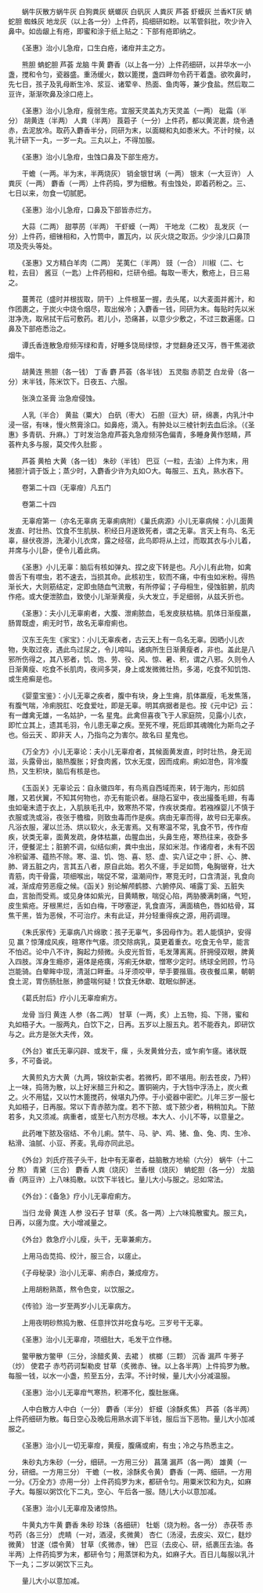 <!-- { "loadSidebar": true } -->
　　蜗牛灰散方蜗牛灰 白狗粪灰 蜣螂灰 白矾灰 人粪灰 芦荟 虾蟆灰 兰香KT灰 蚺蛇胆 蜘蛛灰 地龙灰（以上各一分）上件药，捣细研如粉。以苇管斜批，吹少许入鼻中。如齿龈上有疮，即蜜和涂于纸上贴之：下部有疮即纳之。

　　《圣惠》治小儿急疳，口生白疮，诸疳并主之方。

　　熊胆 蚺蛇胆 芦荟 龙脑 牛黄 麝香（以上各一分）上件药细研，以井华水一小盏，搅和令匀，瓷器盛。重汤缓火，数以篦搅，盏四畔勿令药干着盏。欲吹鼻时，先七日，孩子及乳母断生冷、浆豆、诸荤辛、热面、鱼肉等，兼少食盐。然后取二豆许，渐渐吹鼻及涂口疮上。

　　《圣惠》治小儿急疳，瘦弱生疮。宜服天灵盖丸方天灵盖（一两） 砒霜（半分） 胡黄连（半两） 人粪（半两） 莨菪子（一分）上件药，都以黄泥裹，烧令通赤，去泥放冷。取药入麝香半分，同研为末，以面糊和丸如黍米大。不计时候，以乳汁研下一丸，一岁一丸。三丸以上，不得加服。

　　《圣惠》治小儿急疳，虫蚀口鼻及下部生疮方。

　　干蟾（一两。半为末，半两烧灰） 销金银甘埚（一两） 银末（一大豆许） 人粪灰（一两） 麝香（一两）上件药捣，罗为细散。有虫蚀处，即着药粉之。三、七日以来，勿食一切腻肥。

　　《圣惠》治小儿急疳，口鼻及下部皆赤烂方。

　　大蒜（二两） 甜葶苈（半两） 干虾蟆（一两） 干地龙（二枚） 乱发灰（一分）上件药，细锉相和，入竹筒中，置瓦内，以 灰火烧之取沥。少少涂儿口鼻顶项及壳头等处。

　　《圣惠》又方精白羊肉（二两） 芜荑仁（半两） 豉（一合） 川椒（二、七粒，去目） 酱豆（一匙）上件药相和，烂研令细。每取一枣大，敷疮上，日三易之。

　　蔓菁花（盛时并根拔取，阴干）上件根茎一握，去头尾，以大麦面并酱汁，和作团裹之，于炭火中烧令烟尽，取出候冷；入麝香一钱，同研为末。每贴时先以米泔净洗，取帛拭干后可敷药。若儿小，恐痛甚，以意少少敷之，不过三数遍瘥。口鼻及下部疮悉治之。

　　谭氏香连散急疳频泻绿和青，好睡多饶局绿惊，才觉翻身还又泻，唇干焦渴欲烟牛。

　　胡黄连 熊胆（各一钱） 丁香 麝 芦荟（各半钱） 五灵脂 赤箭芝 白龙骨（各一分）末半钱，陈米饮下。日夜五、六服。

　　张涣立圣膏 治急疳侵蚀。

　　人乳（半合） 黄盐（粟大） 白矾（枣大） 石胆（豆大）研，绵裹，内乳汁中浸一宿，有味，慢火熬膏涂口。如鼻疮，滴入。有肿处以三棱针刺去血后涂。（《圣惠》多青矾、升麻。）丁时发治急疳芦荟丸急疳频泻色偏青，多睡身黄作怒睛，芦荟杵丸多与服，莫交传久肚膨 。

　　芦荟 黄柏 大黄（各一钱） 朱砂（半钱） 巴豆（一粒，去油）上件为末，用 猪胆汁调于饭上；蒸少时，入麝香少许为丸如○大。每服三、五丸，熟水吞下。

　　卷第二十四（无辜疳）凡五门

　　卷第二十四

　　无辜疳第一（亦名无辜病 无辜痢病附）《巢氏病源》小儿无辜病候：小儿面黄发直、时壮热、饮食不生肌肤、积经日月遂致死者，谓之无辜。言天上有鸟、名无辜，昼伏夜游，洗濯小儿衣席，露之经宿，此鸟即将从上过，而取其衣与小儿着，并席与小儿卧，便令儿着此病。

　　《圣惠》小儿无辜：脑后有核如弹丸、捏之皮下转是也。凡小儿有此物，如禽兽舌下有噤虫，若不速去，当损其命。此核初生，软而不痛，中有虫如米粉。得热渐长大，大则筋结定，定即虫随血气流散，有所停留；子母相生，侵蚀脏腑，肌肉作疮。或大便泄脓血，致使小儿渐渐黄瘦，头大发立，手足细弱，从兹夭折也。

　　《圣惠》：夫小儿无辜痢者，大腹、泄痢脓血，毛发皮肤枯槁。肌体日渐瘦羸，肠胃既虚，痢无时节，故名无辜疳痢也。

　　汉东王先生《家宝》：小儿无辜疾者，古云天上有一鸟名无辜。因晒小儿衣物，失取过夜，遇此鸟过尿之，令儿啼叫。诸病所生日渐黄瘦者，非也。盖此是八邪所伤得之，其八邪者，饥、饱、劳、役、风、惊、暑、积，谓之八邪。久则令人日渐黄瘦、吃食不长肌肉，夜间多哭，身上或发微微壮热，多渴，吃食不知饥饱、或生疮癣是也。

　　《婴童宝鉴》：小儿无辜之疾者，腹中有块，身上生痈，肌体羸瘦，毛发焦落，有腹气喘，冷痢脱肛、吃食爱吐，即是无辜。明其病据者是也。按《元中记》云：有一雌禽无雄，一名姑护，一名 星鬼。此禽但喜夜飞于人家庭院，见露小儿衣，即忙立其上，遗其毛羽，令儿患无辜之疾。至死不埋，死后即其魂魄化为斯鸟之子也。俗云天 、即非天 人，乃指鸟之为害尔。故名曰 星鬼也。

　　《万全方》小儿无辜论：夫小儿无辜疳者，其候面黄发直，时时壮热，身无润滋，头露骨出，脑热腹胀；好食肉酱，饮水无度，因而成痢。痢如泔色，背冷腹热，又生积块，脑后有核是也。

　　《玉函关》无辜论云：自永徽四年，有鸟焉自西域而来，转于海内，形如鸱雕，又若伏翼，不知其何物也，亦无有能识者。昼隐石室中，夜出撮蚤毛翅，有毒虫如毫末遗于衣上，入肌肤毛孔中，致寒热不常，作疾状类疳。若襁褓婴儿不慎于衣服或洗或浴，夜张于檐楹，则致虫毒而作是疾。病由无辜而得，故号曰无辜疾。凡浴衣服，濯以兰汤、烘以软火，永无害焉。又有寒温不常，乳食不节，传作疳疾，状类无辜，面黄发疏，身体枯羸，齿腥血出，头鼻生疮，寒热往来，夜卧多汗，便餐泥土；脏腑不调，似结似痢，粪中虫出，尿如米泔。作诸疳者，未有不因冷积留滞、蕴热不除。寒、温、饥、饱、喜、怒、虚、实八证之中；肝、心、脾、肺、肾五脏之内，言其五八者，原自此始。若久不瘥，手足如筒，龟胸锯脊，壮大青筋，肉干骨露，项细喉出，喘促不常，温潮间作，寒竞无时，口含清涎，乳食向减，渐成疳劳恶瘦之候。《函关》别论解颅鹤膝、六腑停风、哺露丁奚、五脏失血，言胎而受焉。或见身体如紫光，目黄睛散，喘促心陷，两胁腠满刺痛，气短，皮生紫疮。牙根黑烂，舌如白梅，干哕塞逆，乳食直泻，满面槁色，唇如枯骨，耳焦干黑，皆为恶候，不可治疗。未有此证，并分轻重得疾之源，用药调理。

　　《朱氏家传》无辜病八片绵歌：孩子无辜气，多因母作为。若人能慎护，安得见 羸？惊薄成风疾，暄寒作气痿。须交除病乳，莫更着重衣。吃食无令早，能言不怕迟。论中八不许，胸起力频微。头皮光哲哲，毛发薄离离。肝拥侵双眼，脾黄入四肢。浑身生瘾疹，遍体是疮痍，泻痢无休歇，憎寒少定时。绣球全罔顾，竹马岂能骑。白晕眸中现，清涎口畔垂。斗牙须咬甲，举手要揩眉。夜夜餐瓜果，朝朝食土泥，胃伤肠肚胀，肺盛喘何疑！饮食无休歇、耽眠似醉迷。

　　《葛氏肘后》疗小儿无辜疳痢方。

　　龙骨 当归 黄连 人参（各二两） 甘草（一两，炙）上五物，捣、下筛，蜜和丸如梧子大。一服两丸，白饮下之，日再。五岁以上服五丸。若不能吞丸，即研饮与之。此方是张大夫传，效。

　　《外台》崔氏无辜闪辟、或发干，瘰 ，头发黄耸分去，或乍痢乍瘥。诸状既多，不可备说。

　　大黄煎丸方大黄（九两，锦纹新实者。若微朽，即不堪用。削去苍皮，乃秤）上一味，捣筛为散，以上好米醋三升和之。置铜碗内，于大铛中浮汤上，炭火煮之。火不用猛，又以竹木篦搅药，候堪丸乃停。于小瓷器中密贮。儿年三岁一服七丸如梧子，日再服。常以下青赤脓为度。若不下脓、或下脓少者，稍稍加丸。下脓若多，丸又须减。病重者，或至七八剂方尽根。本大人、小儿不等，以意量之。

　　此药唯下脓及宿结、不令儿痢。禁牛、马、驴、鸡、猪、鱼、兔、肉、生冷、粘滑、油腻、小豆、荞麦。乳母亦同此忌。

　　《外台》刘氏疗孩子头干，肚中有无辜者，益脑散方地榆（六分） 蜗牛（十二分 熬） 青黛（三合） 麝香 人粪（烧灰） 兰香根（烧灰） 蚺蛇胆（各一分） 龙脑香（两豆许）上八味捣散。以饮下半钱匕。量儿大小与服之。忌如常法。

　　《外台》：《备急》疗小儿无辜疳痢方。

　　当归 龙骨 黄连 人参 没石子 甘草（炙。各一两）上六味捣散蜜丸。服三丸，日再，以瘥为度。大小增减量之。

　　《外台》救急疗小儿瘦，头干，无辜兼痢方。

　　上用马齿苋捣、绞汁，服三合，以瘥止。

　　《子母秘录》治小儿无辜、痢赤白，兼成疳方。

　　上用胡粉熟蒸，熬令色变，以饮服之。

　　《传验》治一岁至两岁小儿无辜病方。

　　上用夜明砂熬捣为散、任意拌饮并吃食与吃。三岁号干无辜。

　　《圣惠》治小儿无辜疳，项细肚大，毛发干立作穗。

　　鳖甲散方鳖甲（三分，涂醋炙黄、去裙 ） 槟榔（三颗） 沉香 漏芦 牛蒡子（炒） 使君子 赤芍药诃梨勒皮 甘草（炙微赤、锉。以上各半两）上件捣罗为散。每服一钱，以水一小盏，煎至五分，去滓。不计时候，量儿大小分减温服。

　　《圣惠》治小儿无辜疳气寒热，积滞不化，腹肚胀痛。

　　人中白散方人中白（一分） 麝香（半分） 虾蟆（涂酥炙焦） 芦荟（各半两）上件药细研为散。每日空心及晚后用熟水调下半钱，服后当下恶物。量儿大小加减服之。

　　《圣惠》治小儿一切无辜疳，黄瘦，腹痛或痢，有虫；冷之与热悉主之。

　　朱砂丸方朱砂（一分，细研。一方用三分） 菖蒲 漏芦（各一两） 雄黄（一分，研细。一方用三分） 干蟾（一枚，涂酥炙令黄） 麝香（一两、细研。一方用一分。《万全方》亦用一分）上件药捣罗为末，都研令匀。用粟米饮和为丸，如麻子大。每服以粥饮化下二丸，空心、午后各一服。随儿大小以意加减。

　　《圣惠》治小儿无辜疳及诸惊热。

　　牛黄丸方牛黄 麝香 朱砂 珍珠（各细研） 牡蛎（烧为粉。各一分） 赤茯苓 赤芍药（各三分） 虎睛（一对，酒浸，炙微黄） 杏仁（汤浸，去皮尖、双仁，麸炒微黄） 甘遂（煨令黄） 甘草（炙微赤，锉） 巴豆（去皮心、研，纸裹压去油。各半两）上件药捣罗为末，都研令匀；用蒸饼和为丸，如麻子大。百日儿每服以乳汁下一丸；二岁以粥饮下三丸。

　　量儿大小以意加减。

